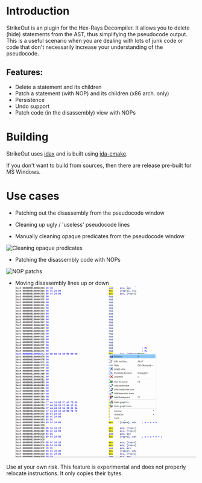 # Introduction

StrikeOut is an plugin for the Hex-Rays Decompiler. It allows you to delete (hide) statements from the AST, thus simplifying the pseudocode output.
This is a useful scenario when you are dealing with lots of junk code or code that don't necessarily increase your understanding of the pseudocode.

## Features:

- Delete a statement and its children
- Patch a statement (with NOP) and its children (x86 arch. only)
- Persistence
- Undo support
- Patch code (in the disassembly) view with NOPs

# Building

StrikeOut uses [idax](https://github.com/0xeb/idax) and is built using [ida-cmake](https://github.com/0xeb/ida-cmake).

If you don't want to build from sources, then there are release pre-built for MS Windows.

# Use cases

- Patching out the disassembly from the pseudocode window
- Cleaning up ugly / 'useless' pseudocode lines

- Manually cleaning opaque predicates from the pseudocode window

![Cleaning opaque predicates](_rsrc/clean.gif)

- Patching the disassembly code with NOPs

![NOP patchs](_rsrc/patch-code.gif)

- Moving disassembly lines up or down
![Move lines](_rsrc/move-lines.gif)

Use at your own risk. This feature is experimental and does not properly relocate instructions. It only copies their bytes.